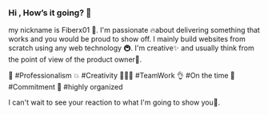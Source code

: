 ### Hi , How’s it going? 👋
my nickname is Fiberx01 👋.
I'm passionate 🔥about delivering something that works and you would be proud to show off. I mainly build websites from scratch using any web technology 🚇. I'm creative✨ and usually think from the point of view of the product owner👷.

💯 #Professionalism
💥 #Creativity
🧑‍🤝‍🧑 #TeamWork
👌 #On the time
👮 #Commitment
📄 #highly organized 

I can't wait to see your reaction to what I'm going to show you🗽.


